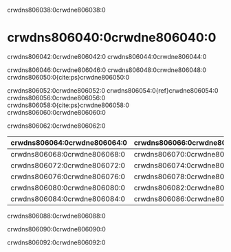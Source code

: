 crwdns806038:0crwdne806038:0
# crwdns806040:0crwdne806040:0
crwdns806042:0crwdne806042:0 crwdns806044:0crwdne806044:0

crwdns806046:0crwdne806046:0 crwdns806048:0crwdne806048:0 crwdns806050:0{cite:ps}crwdne806050:0

crwdns806052:0crwdne806052:0 crwdns806054:0{ref}crwdne806054:0 crwdns806056:0crwdne806056:0 crwdns806058:0{cite:ps}crwdne806058:0 crwdns806060:0crwdne806060:0

crwdns806062:0crwdne806062:0

| crwdns806064:0crwdne806064:0 | crwdns806066:0crwdne806066:0 |
| ---------------------------- | ---------------------------- |
| crwdns806068:0crwdne806068:0 | crwdns806070:0crwdne806070:0 |
| crwdns806072:0crwdne806072:0 | crwdns806074:0crwdne806074:0 |
| crwdns806076:0crwdne806076:0 | crwdns806078:0crwdne806078:0 |
| crwdns806080:0crwdne806080:0 | crwdns806082:0crwdne806082:0 |
| crwdns806084:0crwdne806084:0 | crwdns806086:0crwdne806086:0 |

crwdns806088:0crwdne806088:0

crwdns806090:0crwdne806090:0

crwdns806092:0crwdne806092:0
